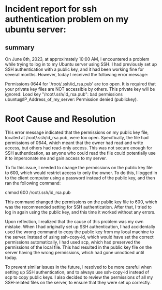 # Incident report for ssh authentication problem on my ubuntu server:
## summary
On June 8th, 2023, at approximately 10:00 AM, I encountered a problem while trying to log in to my Ubuntu server using SSH. I had previously set up SSH authentication with a public key, and it had been working fine for several months. However, today I received the following error message:


Permissions 0644 for '/root/.ssh/id_rsa.pub' are too open.
It is required that your private key files are NOT accessible by others.
This private key will be ignored.
Load key "/root/.ssh/id_rsa.pub": bad permissions
ubuntu@IP_Address_of_my_server: Permission denied (publickey).

# Root Cause and Resolution
This error message indicated that the permissions on my public key file, located at /root/.ssh/id_rsa.pub, were too open. Specifically, the file had permissions of 0644, which meant that the owner had read and write access, but others had read-only access. This was not secure enough for SSH authentication, as anyone who could read the file could potentially use it to impersonate me and gain access to my server.

To fix this issue, I needed to change the permissions on the public key file to 600, which would restrict access to only the owner. To do this, I logged in to the client computer using a password instead of the public key, and then ran the following command:


chmod 600 /root/.ssh/id_rsa.pub


This command changed the permissions on the public key file to 600, which was the recommended setting for SSH authentication. After that, I tried to log in again using the public key, and this time it worked without any errors.

Upon reflection, I realized that the cause of this problem was my own mistake. When I had originally set up SSH authentication, I had accidentally used the wrong command to copy the public key from my local machine to the server. Instead of using ssh-copy-id, which would have set the correct permissions automatically, I had used scp, which had preserved the permissions of the local file. This had resulted in the public key file on the server having the wrong permissions, which had gone unnoticed until today.

To prevent similar issues in the future, I resolved to be more careful when setting up SSH authentication, and to always use ssh-copy-id instead of scp to copy public keys. I also decided to review the permissions of all my SSH-related files on the server, to ensure that they were set up correctly.
